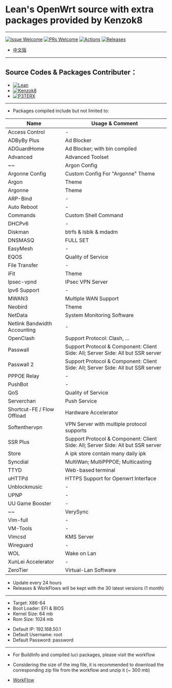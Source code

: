 # Lean's OpenWrt source with extra packages provided by Kenzok8

----

[1]: https://img.shields.io/badge/Issue-Welcome-brightgreen
[2]: https://github.com/Neurotoxin0/OpenWrt/issues/new
[3]: https://img.shields.io/badge/PRs-Welcome-brightgreen
[4]: https://github.com/Neurotoxin0/OpenWrt/pulls
[5]: https://img.shields.io/github/workflow/status/Neurotoxin0/OpenWrt/Project%20Openwrt%20CL
[6]: https://github.com/Neurotoxin0/OpenWrt/actions
[7]: https://img.shields.io/github/v/release/Neurotoxin0/OpenWrt
[8]: https://github.com/Neurotoxin0/OpenWrt/releases

[![Issue Welcome][1]][2]
[![PRs Welcome][3]][4]
[![Actions][5]][6]
[![Releases][7]][8]
- [中文版](https://github.com/Neurotoxin0/OpenWrt/blob/master/README.md "中文版")

----

## Source Codes & Packages Contributer：
+ [![Lean](https://img.shields.io/badge/OpenWrt%20Source%20Code-Lean-brightgreen?style=flat-square&logo=appveyor)](https://github.com/coolsnowwolf/lede) 
+ [![Kenzok8](https://img.shields.io/badge/OpenWrt%20Extra%20Packages-Kenzok8-brightgreen?style=flat-square&logo=appveyor)](https://github.com/kenzok8/openwrt-packages) 
+ [![P3TERX](https://img.shields.io/badge/Github%20WorkFlow%20Auto%20Build-P3TERX-brightgreen?style=flat-square&logo=appveyor)](https://github.com/P3TERX/Actions-OpenWrt)

----

+ Packages compiled include but not limited to: 

|Name|Usage & Comment
-|-
|Access Control|-|
|ADByBy Plus|Ad Blocker|
|ADGuardHome|Ad Blocker; with bin compiled|
|Advanced|Advanced Toolset|
~~|Argon Config|Custom Config For "Argon" Theme|~~
|Argonne Config|Custom Config For "Argonne" Theme|
|Argon|Theme|
|Argonne|Theme|
|ARP-Bind|-|
|Auto Reboot|-|
|Commands|Custom Shell Command|
|DHCPv6|-|
|Diskman|btrfs & lsblk & mdadm|
|DNSMASQ|FULL SET|
|EasyMesh|-
|EQOS|Quality of Service|
|File Transfer|-|
|iFit|Theme|
|Ipsec-vpnd|IPsec VPN Server|
|Ipv6 Support|-|
|MWAN3|Multiple WAN Support|
|Neobird|Theme|
|NetData|System Monitoring Software|
|Netlink Bandwidth Accounting|-|
|OpenClash|Support Protocol: Clash, ...|
|Passwall|Support Protocol & Component: Client Side: All; Server Side: All but SSR server|
|Passwall 2|Support Protocol & Component: Client Side: All; Server Side: All but SSR server|
|PPPOE Relay|-|
|PushBot|-|
|QoS|Quality of Service|
|Serverchan|Push Service|
|Shortcut-FE / Flow Offload|Hardware Accelerator|
|Softenthervpn|VPN Server with multiple protocol supports|
|SSR Plus|Support Protocol & Component: Client Side: All; Server Side: All but SSR server|
|Store|A ipk store contain many daily ipk|
|Syncdial|MultiWan; MultiPPPOE; Multicasting|
|TTYD|Web-based terminal|
|uHTTPd|HTTPS Support for Openwrt Interface|
|Unblockmusic|-|
|UPNP|-|
|UU Game Booster|-|
~~|VerySync|Limited Version; upgrade required before using|~~
|Vim-full|-|
|VM-Tools|-|
|Vlmcsd|KMS Server|
|Wireguard|-|
|WOL|Wake on Lan|
|XunLei Accelerator|-|
|ZeroTier|Virtual-Lan Software|

- Update every 24 hours
- Releases & WorkFlows will be kept with the 30 latest versions (1 month)

----

- Target: X86-64
- Boot Loader: EFI & BIOS
- Kernel Size: 64 mb
- Rom Size: 1024 mb
+ Default IP: 192.168.50.1
+ Default Username: root
+ Default Password: password

----

+ For BuildInfo and compiled luci packages, please visit the workflow
- Considering the size of the img file, it is recommended to download the corresponding zip file from the workflow and unzip it (~ 300 mb)
+ [WorkFlow](https://github.com/Neurotoxin0/OpenWrt/actions "WorkFlow")
